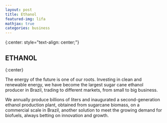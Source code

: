 ```yaml
---
layout: post
title: Ethanol
featured-img: lifa
mathjax: true
categories: business
---
```


{:center: style="text-align: center;"}

## ETHANOL
{:center}

The energy of the future is one of our roots. Investing in clean and renewable energy, we have become the largest sugar cane ethanol producer in Brazil, trading to different markets, from small to big business. 

We annually produce billions of liters and inaugurated a second-generation ethanol production plant, obtained from sugarcane biomass, on a commercial scale in Brazil, another solution to meet the growing demand for biofuels, always betting on innovation and growth.
